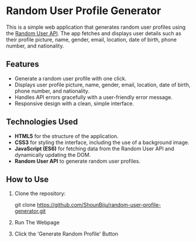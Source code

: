 # Random User Profile Generator

This is a simple web application that generates random user profiles using the [Random User API](https://randomuser.me/api/). The app fetches and displays user details such as their profile picture, name, gender, email, location, date of birth, phone number, and nationality.

## Features

- Generate a random user profile with one click.
- Displays user profile picture, name, gender, email, location, date of birth, phone number, and nationality.
- Handles API errors gracefully with a user-friendly error message.
- Responsive design with a clean, simple interface.

## Technologies Used

- **HTML5** for the structure of the application.
- **CSS3** for styling the interface, including the use of a background image.
- **JavaScript (ES6)** for fetching data from the Random User API and dynamically updating the DOM.
- **Random User API** to generate random user profiles.

## How to Use

1. Clone the repository:

   git clone https://github.com/ShounBiju/random-user-profile-generator.git

2. Run The Webpage 

3. Click the 'Generate Random Profile' Button
